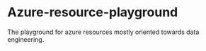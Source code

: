 # Azure-resource-playground
The playground for azure resources mostly oriented towards data engineering.
